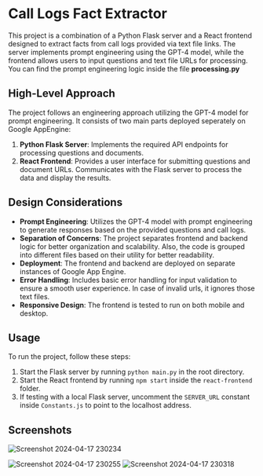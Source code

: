 # Call Logs Fact Extractor

This project is a combination of a Python Flask server and a React frontend designed to extract facts from call logs provided via text file links. The server implements prompt engineering using the GPT-4 model, while the frontend allows users to input questions and text file URLs for processing. You can find the prompt engineering logic inside the file **processing.py**

## High-Level Approach

The project follows an engineering approach utilizing the GPT-4 model for prompt engineering. It consists of two main parts deployed seperately on Google AppEngine:

1. **Python Flask Server**: Implements the required API endpoints for processing questions and documents.
2. **React Frontend**: Provides a user interface for submitting questions and document URLs. Communicates with the Flask server to process the data and display the results.

## Design Considerations

- **Prompt Engineering**: Utilizes the GPT-4 model with prompt engineering to generate responses based on the provided questions and call logs.
- **Separation of Concerns**: The project separates frontend and backend logic for better organization and scalability. Also, the code is grouped into different files based on their utility for better readability.
- **Deployment**: The frontend and backend are deployed on separate instances of Google App Engine.
- **Error Handling**: Includes basic error handling for input validation to ensure a smooth user experience. In case of invalid urls, it ignores those text files.
- **Responsive Design**: The frontend is tested to run on both mobile and desktop.

## Usage

To run the project, follow these steps:

1. Start the Flask server by running `python main.py` in the root directory.
2. Start the React frontend by running `npm start` inside the `react-frontend` folder.
3. If testing with a local Flask server, uncomment the `SERVER_URL` constant inside `Constants.js` to point to the localhost address.

## Screenshots

![Screenshot 2024-04-17 230234](https://github.com/Adishar93/llm-call-logs-facts-extractor/assets/39119745/c9be3e9e-d42b-4085-8047-a4914beb064a)

![Screenshot 2024-04-17 230255](https://github.com/Adishar93/llm-call-logs-facts-extractor/assets/39119745/22b72942-04d0-4bae-9261-f82f9bdfbb80)
![Screenshot 2024-04-17 230318](https://github.com/Adishar93/llm-call-logs-facts-extractor/assets/39119745/5cc63bc1-706e-4011-b136-764ab1ff5f96)


